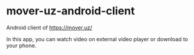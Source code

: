 # mover-uz-android-client

Android client of https://mover.uz/

In this app, you can watch video on external video player or download to your phone.
